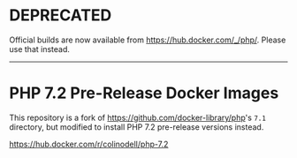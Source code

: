 # DEPRECATED

Official builds are now available from <https://hub.docker.com/_/php/>.  Please use that instead.

----

# PHP 7.2 Pre-Release Docker Images

This repository is a fork of <https://github.com/docker-library/php>'s `7.1` directory, but modified to install PHP 7.2 pre-release versions instead.

<https://hub.docker.com/r/colinodell/php-7.2>
